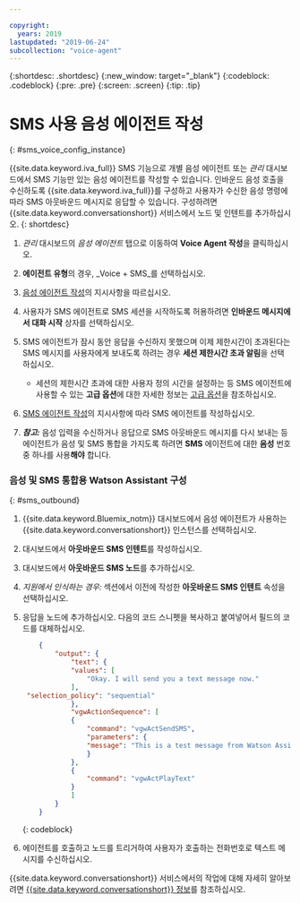 ```yaml
---

copyright:
  years: 2019
lastupdated: "2019-06-24"
subcollection: "voice-agent"
---
```


{:shortdesc: .shortdesc}
{:new_window: target="_blank"}
{:codeblock: .codeblock}
{:pre: .pre}
{:screen: .screen}
{:tip: .tip}

# SMS 사용 음성 에이전트 작성
{: #sms_voice_config_instance}

{{site.data.keyword.iva_full}} SMS 기능으로 개별 음성 에이전트 또는 _관리_ 대시보드에서 SMS 기능만 있는 음성 에이전트를 작성할 수 있습니다. 인바운드 음성 호출을 수신하도록 {{site.data.keyword.iva_full}}를 구성하고 사용자가 수신한 음성 명령에 따라 SMS 아웃바운드 메시지로 응답할 수 있습니다. 구성하려면 {{site.data.keyword.conversationshort}} 서비스에서 노드 및 인텐트를 추가하십시오.
{: shortdesc}


1. _관리_ 대시보드의 _음성 에이전트_ 탭으로 이동하여 **Voice Agent 작성**을 클릭하십시오.

1. **에이전트 유형**의 경우, _Voice + SMS_를 선택하십시오.

1. [음성 에이전트 작성](/docs/services/voice-agent?topic=voice-agent-config_instance)의 지시사항을 따르십시오.

1. 사용자가 SMS 에이전트로 SMS 세션을 시작하도록 허용하려면 **인바운드 메시지에서 대화 시작** 상자를 선택하십시오. 

1. SMS 에이전트가 잠시 동안 응답을 수신하지 못했으며 이제 제한시간이 초과된다는 SMS 메시지를 사용자에게 보내도록 하려는 경우 **세션 제한시간 초과 알림**을 선택하십시오. 

   - 세션의 제한시간 초과에 대한 사용자 정의 시간을 설정하는 등 SMS 에이전트에 사용할 수 있는 **고급 옵션**에 대한 자세한 정보는 [고급 옵션](/docs/services/voice-agent?topic=voice-agent-sms_config_instance#sms_advanced)을 참조하십시오. 

1. [SMS 에이전트 작성](/docs/services/voice-agent?topic=voice-agent-sms_config_instance)의 지시사항에 따라 SMS 에이전트를 작성하십시오. 

1. _**참고:**_ 음성 입력을 수신하거나 응답으로 SMS 아웃바운드 메시지를 다시 보내는 등 에이전트가 음성 및 SMS 통합을 가지도록 하려면 **SMS** 에이전트에 대한 **음성** 번호 중 하나를 사용**해야** 합니다.

### 음성 및 SMS 통합용 Watson Assistant 구성
{: #sms_outbound}

1. {{site.data.keyword.Bluemix_notm}} 대시보드에서 음성 에이전트가 사용하는 {{site.data.keyword.conversationshort}} 인스턴스를 선택하십시오.

1. 대시보드에서 **아웃바운드 SMS 인텐트**를 작성하십시오. 

1. 대시보드에서 **아웃바운드 SMS 노드**를 추가하십시오. 

1. _지원에서 인식하는 경우:_ 섹션에서 이전에 작성한 **아웃바운드 SMS 인텐트** 속성을 선택하십시오. 

1. 응답을 노드에 추가하십시오. 다음의 코드 스니펫을 복사하고 붙여넣어서 필드의 코드를 대체하십시오.

    ```json
        {
            "output": {
                "text": {
                "values": [
                    "Okay. I will send you a text message now."
                ],
     "selection_policy": "sequential"
                },
                "vgwActionSequence": [
                {
                    "command": "vgwActSendSMS",
                    "parameters": {
                    "message": "This is a test message from Watson Assistant"
                    }
                },
                {
                    "command": "vgwActPlayText"
                }
                ]
            }
        }
    ```
    {: codeblock}


1. 에이전트를 호출하고 노드를 트리거하여 사용자가 호출하는 전화번호로 텍스트 메시지를 수신하십시오. 

{{site.data.keyword.conversationshort}} 서비스에서의 작업에 대해 자세히 알아보려면 [{{site.data.keyword.conversationshort}} 정보](/docs/services/assistant?topic=assistant-index#indext)를 참조하십시오.
